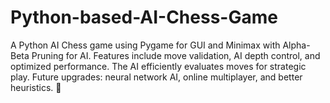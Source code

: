 # Python-based-AI-Chess-Game
A Python AI Chess game using Pygame for GUI and Minimax with Alpha-Beta Pruning for AI. Features include move validation, AI depth control, and optimized performance. The AI efficiently evaluates moves for strategic play. Future upgrades: neural network AI, online multiplayer, and better heuristics. 🚀
